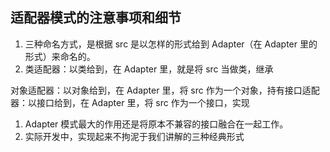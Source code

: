 ## 适配器模式的注意事项和细节

1.  三种命名方式，是根据 src 是以怎样的形式给到 Adapter（在 Adapter 里的形式）来命名的。
2.  类适配器：以类给到，在 Adapter 里，就是将 src 当做类，继承

对象适配器：以对象给到，在 Adapter 里，将 src 作为一个对象，持有接口适配器：以接口给到，在 Adapter 里，将 src 作为一个接口，实现

1.  Adapter 模式最大的作用还是将原本不兼容的接口融合在一起工作。
2.  实际开发中，实现起来不拘泥于我们讲解的三种经典形式